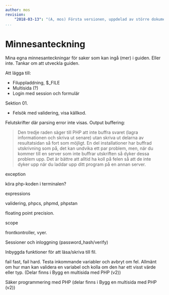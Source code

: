 ```yaml
---
author: mos
revision:
    "2018-03-13": "(A, mos) Första versionen, uppdelad av större dokument."
...
```

Minnesanteckning
==================================

Mina egna minnesanteckningar för saker som kan ingå (mer) i guiden. Eller inte. Tankar om att utveckla guiden.

Att lägga till:
 
* Filuppladdning, $\_FILE
* Multisida (?)
* Login med session och formulär


Sektion 01.

* Felsök med validering, visa källkod.

Felutskrifter där parsing error inte visas.
Output buffering:

> Den tredje raden säger till PHP att inte buffra svaret (lagra informationen och skriva ut senare) utan skriva ut delarna av resultatsidan  så fort som möjligt. En del installationer har buffrad utskrivning som på, det kan undvika ett par problem, men, när du kommer till en server som inte buffrar utskriften så dyker dessa problem upp. Det är bättre att alltid ha koll på felen så att de inte dyker upp när du laddar upp ditt program på en annan server.


exception

köra php-koden i terminalen?

expressions


validering, phpcs, phpmd, phpstan

floating point precision.

scope

frontkontroller, vyer.

Sessioner och inloggning (password_hash/verify)

Inbyggda funktioner för att läsa/skriva till fil.

fail fast, fail hard. Testa inkommande variabler och avbryt om fel. 
Allmänt om hur man kan validera en variabel och kolla om den har ett visst värde eller typ. (Delar finns i Bygg en multisida med PHP (v2))

Säker programmering med PHP (delar finns i Bygg en multisida med PHP (v2))
